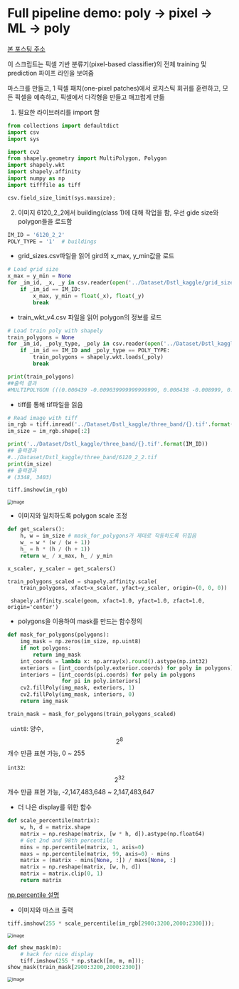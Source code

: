 # Full pipeline demo: poly -> pixel -> ML -> poly

[본 포스팅 주소]( https://www.kaggle.com/lopuhin/full-pipeline-demo-poly-pixels-ml-poly )

이 스크립트는 픽셀 기반 분류기(pixel-based classifier)의 전체 training 및 prediction 파이프 라인을 보여줌

마스크를 만들고, 1 픽셀 패치(one-pixel patches)에서 로지스틱 회귀를 훈련하고, 모든 픽셀을 예측하고, 픽셀에서 다각형을 만들고 매끄럽게 만듦



1. 필요한 라이브러리를 import 함

```python
from collections import defaultdict
import csv
import sys

import cv2
from shapely.geometry import MultiPolygon, Polygon
import shapely.wkt
import shapely.affinity
import numpy as np
import tifffile as tiff

csv.field_size_limit(sys.maxsize);
```



2. 이미지 6120_2_2에서 building(class 1)에 대해 작업을 함, 우선 gide size와 polygon들을 로드함

```python
IM_ID = '6120_2_2'
POLY_TYPE = '1'  # buildings
```

- grid_sizes.csv파일을 읽어 gird의 x_max, y_min값을 로드

```python
# Load grid size
x_max = y_min = None
for _im_id, _x, _y in csv.reader(open('../Dataset/Dstl_kaggle/grid_sizes.csv')):
    if _im_id == IM_ID:
        x_max, y_min = float(_x), float(_y)
        break
```

- train_wkt_v4.csv 파일을 읽어 polygon의 정보를 로드

```python
# Load train poly with shapely
train_polygons = None
for _im_id, _poly_type, _poly in csv.reader(open('../Dataset/Dstl_kaggle/train_wkt_v4.csv')):
    if _im_id == IM_ID and _poly_type == POLY_TYPE:
        train_polygons = shapely.wkt.loads(_poly)
        break
```

```python
print(train_polygons)
##출력 결과
#MULTIPOLYGON (((0.000439 -0.009039999999999999, 0.000438 -0.008999, 0.000637 -0.008985999999999999, 0.000644 -0.009039999999999999, 0.000439 -0.009039999999999999)), ((0.008607999999999999 -0.009039999999999999, 0.008564 -0.008978, 0.008666 -0.008906000000000001, 0.008770999999999999 -0.009039999999999999, ...
```

- tiff를 통해 tif파일을 읽음

```python
# Read image with tiff
im_rgb = tiff.imread('../Dataset/Dstl_kaggle/three_band/{}.tif'.format(IM_ID)).transpose([1, 2, 0])
im_size = im_rgb.shape[:2]
```

```python
print('../Dataset/Dstl_kaggle/three_band/{}.tif'.format(IM_ID))
## 출력결과
#../Dataset/Dstl_kaggle/three_band/6120_2_2.tif
print(im_size)
## 출력결과
# (3348, 3403)
```

```python
tiff.imshow(im_rgb)
```

<img src="https://user-images.githubusercontent.com/61573968/80912319-220b1e00-8d77-11ea-873b-a83d692942b0.png" alt="image" style="zoom:67%;" />



- 이미지와 일치하도록 polygon scale 조정

```python
def get_scalers():
    h, w = im_size # mask_for_polygons가 제대로 작동하도록 뒤집음
    w_ = w * (w / (w + 1))
    h_ = h * (h / (h + 1))
    return w_ / x_max, h_ / y_min

x_scaler, y_scaler = get_scalers()

train_polygons_scaled = shapely.affinity.scale(
    train_polygons, xfact=x_scaler, yfact=y_scaler, origin=(0, 0, 0))
```

` shapely.affinity.scale(geom, xfact=1.0, yfact=1.0, zfact=1.0, origin='center')`

- polygons을 이용하여 mask를 만드는 함수정의

```python
def mask_for_polygons(polygons):
    img_mask = np.zeros(im_size, np.uint8)
    if not polygons:
        return img_mask
    int_coords = lambda x: np.array(x).round().astype(np.int32)
    exteriors = [int_coords(poly.exterior.coords) for poly in polygons]
    interiors = [int_coords(pi.coords) for poly in polygons
                 for pi in poly.interiors]
    cv2.fillPoly(img_mask, exteriors, 1)
    cv2.fillPoly(img_mask, interiors, 0)
    return img_mask

train_mask = mask_for_polygons(train_polygons_scaled)
```

` uint8`: 양수, $$ 2^8 $$개수 만큼 표현 가능, 0 ~ 255

`int32`: $$ 2^{32} $$개수 만큼 표현 가능, -2,147,483,648 ~ 2,147,483,647

- 더 나은 display를 위한 함수

```python
def scale_percentile(matrix):
    w, h, d = matrix.shape
    matrix = np.reshape(matrix, [w * h, d]).astype(np.float64)
    # Get 2nd and 98th percentile
    mins = np.percentile(matrix, 1, axis=0)
    maxs = np.percentile(matrix, 99, axis=0) - mins
    matrix = (matrix - mins[None, :]) / maxs[None, :]
    matrix = np.reshape(matrix, [w, h, d])
    matrix = matrix.clip(0, 1)
    return matrix
```

[np.percentile 설명]( https://docs.scipy.org/doc/numpy/reference/generated/numpy.percentile.html )

- 이미지와 마스크 출력

```python
tiff.imshow(255 * scale_percentile(im_rgb[2900:3200,2000:2300]));
```

<img src="https://user-images.githubusercontent.com/61573968/80913903-14f42c00-8d83-11ea-9c99-d2d61727629b.png" alt="image" style="zoom:67%;" />

```python
def show_mask(m):
    # hack for nice display
    tiff.imshow(255 * np.stack([m, m, m]));
show_mask(train_mask[2900:3200,2000:2300])
```

<img src="https://user-images.githubusercontent.com/61573968/80913942-44a33400-8d83-11ea-8ea8-7251932a6d39.png" alt="image" style="zoom:67%;" />
